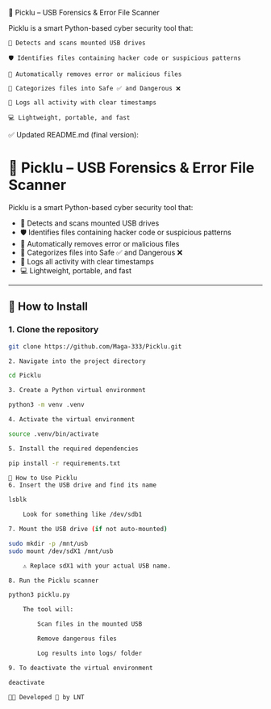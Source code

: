 🧠 Picklu – USB Forensics & Error File Scanner

Picklu is a smart Python-based cyber security tool that:

    🔌 Detects and scans mounted USB drives

    🛡️ Identifies files containing hacker code or suspicious patterns

    🧹 Automatically removes error or malicious files

    📁 Categorizes files into Safe ✅ and Dangerous ❌

    🧾 Logs all activity with clear timestamps

    💻 Lightweight, portable, and fast

✅ Updated README.md (final version):

# 🧠 Picklu – USB Forensics & Error File Scanner

Picklu is a smart Python-based cyber security tool that:

- 🔌 Detects and scans mounted USB drives  
- 🛡️ Identifies files containing hacker code or suspicious patterns  
- 🧹 Automatically removes error or malicious files  
- 📁 Categorizes files into Safe ✅ and Dangerous ❌  
- 🧾 Logs all activity with clear timestamps  
- 💻 Lightweight, portable, and fast

---

## 🔧 How to Install

### 1. Clone the repository
```bash
git clone https://github.com/Maga-333/Picklu.git

2. Navigate into the project directory

cd Picklu

3. Create a Python virtual environment

python3 -m venv .venv

4. Activate the virtual environment

source .venv/bin/activate

5. Install the required dependencies

pip install -r requirements.txt

🧪 How to Use Picklu
6. Insert the USB drive and find its name

lsblk

    Look for something like /dev/sdb1

7. Mount the USB drive (if not auto-mounted)

sudo mkdir -p /mnt/usb
sudo mount /dev/sdX1 /mnt/usb

    ⚠️ Replace sdX1 with your actual USB name.

8. Run the Picklu scanner

python3 picklu.py

    The tool will:

        Scan files in the mounted USB

        Remove dangerous files

        Log results into logs/ folder

9. To deactivate the virtual environment

deactivate

👨‍💻 Developed 💛 by LNT
